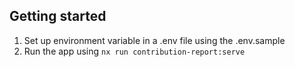 ## Getting started

1. Set up environment variable in a .env file using the .env.sample
1. Run the app using `nx run contribution-report:serve`
